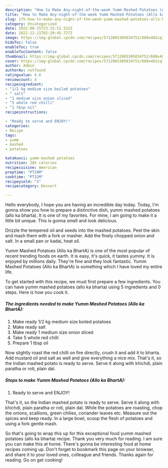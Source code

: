 ```yaml
---
description: "How to Make Any-night-of-the-week Yumm Mashed Potatoes (Allo ka BhartA)"
title: "How to Make Any-night-of-the-week Yumm Mashed Potatoes (Allo ka BhartA)"
slug: 175-how-to-make-any-night-of-the-week-yumm-mashed-potatoes-allo-ka-bharta
category: Uncategorized
date: 2022-08-15T23:15:51.531Z
date: 2022-12-21T02:20:45.727Z
image: https://img-global.cpcdn.com/recipes/5712865305034752/680x482cq70/yumm-mashed-potatoes-allo-ka-bharta-recipe-main-photo.jpg
hideToc: false
enableToc: true
enableTocContent: false
thumbnail: https://img-global.cpcdn.com/recipes/5712865305034752/680x482cq70/yumm-mashed-potatoes-allo-ka-bharta-recipe-main-photo.jpg
cover: https://img-global.cpcdn.com/recipes/5712865305034752/680x482cq70/yumm-mashed-potatoes-allo-ka-bharta-recipe-main-photo.jpg
author: Admin
authorAv: notfound
ratingvalue: 4.6
reviewcount: 4
recipeingredient:
- "1/2 kg medium size boiled potatoes"
- " salt"
- "1 medium size onion sliced"
- "5 whole red chilli"
- "1 tbsp oil"
recipeinstructions:

- "Ready to serve and ENJOY!"
categories:
- Recipe
tags:
- yumm
- mashed
- potatoes

katakunci: yumm mashed potatoes 
nutrition: 285 calories
recipecuisine: American
preptime: "PT29M"
cooktime: "PT32M"
recipeyield: "3"
recipecategory: Dessert

---
```



Hello everybody, I hope you are having an incredible day today. Today, I'm gonna show you how to prepare a distinctive dish, yumm mashed potatoes (allo ka bharta). It is one of my favorites. For mine, I am going to make it a little bit unique. This is gonna smell and look delicious.

Drizzle the tempered oil and seeds into the mashed potatoes. Peel the skin and mash them with a fork or masher. Add the finely chopped onion and salt. In a small pan or kadai, heat oil.

Yumm Mashed Potatoes (Allo ka BhartA) is one of the most popular of recent trending foods on earth. It is easy, it's quick, it tastes yummy. It is enjoyed by millions daily. They're fine and they look fantastic. Yumm Mashed Potatoes (Allo ka BhartA) is something which I have loved my entire life.


To get started with this recipe, we must first prepare a few ingredients. You can have yumm mashed potatoes (allo ka bharta) using 5 ingredients and 0 steps. Here is how you cook it.

<!--inarticleads1-->

##### The ingredients needed to make Yumm Mashed Potatoes (Allo ka BhartA):

1. Make ready 1/2 kg medium size boiled potatoes
1. Make ready  salt
1. Make ready 1 medium size onion sliced
1. Take 5 whole red chilli
1. Prepare 1 tbsp oil


Now slightly roast the red chilli on fire directly, crush it and add it to bharta. Add mustard oil and salt as well and give everything a nice mix. That&#39;s it, so the Indian mashed potato is ready to serve. Serve it along with khichdi, plain paratha or roti, plain dal. 

<!--inarticleads2-->

##### Steps to make Yumm Mashed Potatoes (Allo ka BhartA):


1. Ready to serve and ENJOY!

That&#39;s it, so the Indian mashed potato is ready to serve. Serve it along with khichdi, plain paratha or roti, plain dal. While the potatoes are roasting, chop the onions, scallions, green chilies, coriander leaves etc. Measure out the spices and keep ready. In a large bowl, scoop the flesh of potatoes and using a fork gentle mash. 

So that's going to wrap this up for this exceptional food yumm mashed potatoes (allo ka bharta) recipe. Thank you very much for reading. I am sure you can make this at home. There's gonna be interesting food at home recipes coming up. Don't forget to bookmark this page on your browser, and share it to your loved ones, colleague and friends. Thanks again for reading. Go on get cooking!
